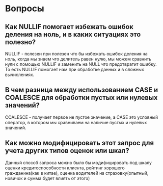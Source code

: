 # Вопросы

## Как NULLIF помогает избежать ошибок деления на ноль, и в каких ситуациях это полезно?
NULLIF - полезен при полезен что бы избежать ошибок деления на ноль, когда мы знаем что делитель
равен нулю, мы можем сравнить нули с помощью NULLIF и заменить на NULL что предотвратит ошибку.
То есть NULLIF помогает нам при обработке данных и в сложных вычислениях.

## В чем разница между использованием CASE и COALESCE для обработки пустых или нулевых значений?
COALESCE - получает первое не пустое значение, а CASE это условный оператор, в котором мы сравниваем
на наличие пустых и нулевых значений.

## Как можно модифицировать этот запрос для учета других типов оценок или шкал?
Данный способ запроса можно было бы модифицировать под шкалу оценки кредитоспособности клиента,
рейтинг хорошего гражданина(как в китае), оценка водителей на страховку(опытный, новичок
и сумма будет влиять от этого)

